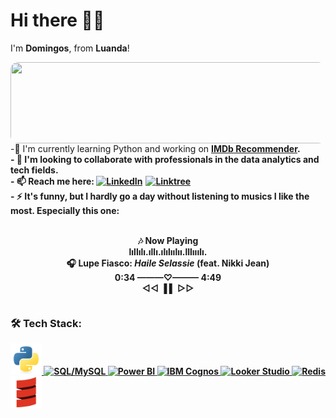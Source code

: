 # Hi there 👋🏿  
I'm **Domingos**, from **Luanda**!  

<div style="display: flex; align-items: center; flex-wrap: wrap;">
  <img src="https://user-images.githubusercontent.com/110714056/236336102-71f81467-0e48-4e18-beb4-4ddf9d54ef6f.gif" height="130" width="600" style="border-radius: 12px; margin-right: 20px;">
  
  <div>
    -🌱 I'm currently learning Python and working on <a href="https://imdbrecommender.onrender.com/" target="_blank"><strong>IMDb Recommender<strong></a>.
      <br>
    - 👯  I'm looking to collaborate with professionals in the data analytics and tech fields.
      <br>
    - 📫 Reach me here: 
    <div style="display: inline-flex; align-items: center;">
      <a href="https://linkedin.com/in/domingosdeeulariadumba/" target="_blank">
        <img src="https://raw.githubusercontent.com/rahuldkjain/github-profile-readme-generator/master/src/images/icons/Social/linked-in-alt.svg" alt="LinkedIn" height="20" width="18" style="margin-right: 5px;" />
      </a>
      <a href="https://linktr.ee/domingosdeeulariadumba" target="_blank">
        <img src="https://seeklogo.com/images/L/linktree-logo-6FC3ADB679-seeklogo.com.png" alt="Linktree" height="20" width="15" />
      </a>
    </div>
    <br>
    - ⚡ It's funny, but I hardly go a day without listening to musics I like the most. Especially this one:
      <br>
      <br>
    <p style="text-align: center;">
        🎶 Now Playing
        <br>
        lıllılı.ıllı.ılılıılıı.lllııılı.
        <br>
        🎧 Lupe Fiasco: <em>Haile Selassie</em> (feat. Nikki Jean)
        <br>
        0:34 ———♡——— 4:49
        <br>
        ◁◁          ▐  ▌          ▷▷
    </p>
  </div>
</div>

<h3 align="left">🛠️ Tech Stack:</h3>
<p align="left">
  <a href="https://www.python.org/" target="_blank" rel="noreferrer">
    <img src="https://raw.githubusercontent.com/devicons/devicon/master/icons/python/python-original.svg" alt="Python" width="50" height="50"/>
  </a>
  <a href="https://www.mysql.com/" target="_blank" rel="noreferrer">
    <img src="https://i.postimg.cc/9fgTkFd3/sqlserver-icon.png" alt="SQL/MySQL" width="50" height="50"/>
  </a>
  <a href="https://powerbi.microsoft.com/" target="_blank" rel="noreferrer">
    <img src="https://i.postimg.cc/GmQvkj9m/powerbi-icon.png" alt="Power BI" width="50" height="50"/>
  </a>
  <a href="https://www.ibm.com/products/cognos-analytics" target="_blank" rel="noreferrer">
    <img src="https://i.postimg.cc/SNc6K4h8/ibmcognos-icon.png" alt="IBM Cognos" width="40" height="30"/>
  </a>
  <a href="https://lookerstudio.google.com/" target="_blank" rel="noreferrer">
    <img src="https://i.postimg.cc/0yxpM4k4/looker-icon.png" alt="Looker Studio" width="50" height="50"/>
  </a>
  <a href="https://redis.io/" target="_blank" rel="noreferrer">
    <img src="https://i.postimg.cc/25ShTBBF/redis-icon.png" alt="Redis" width="50" height="50"/>
  </a>
  <a href="https://www.scala-lang.org/" target="_blank" rel="noreferrer">
    <img src="https://raw.githubusercontent.com/devicons/devicon/master/icons/scala/scala-original.svg" alt="Scala" width="50" height="50"/>
  </a>
</p>
